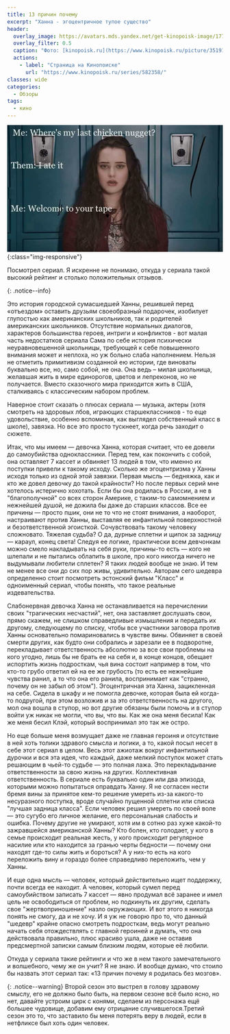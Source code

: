 ```yaml
---
title: 13 причин почему
excerpt: "Ханна - эгоцентричное тупое существо"
header:
  overlay_image: https://avatars.mds.yandex.net/get-kinopoisk-image/1773646/d1dad4a9-6748-40e0-8a43-05b2295b545b/orig
  overlay_filter: 0.5
  caption: "Фото: [kinopoisk.ru](https://www.kinopoisk.ru/picture/3519135/)"
  actions:
    - label: "Страница на Кинопоиске"
      url: "https://www.kinopoisk.ru/series/582358/"
classes: wide
categories:
  - Обзоры
tags:
  - кино
---
```


![Pens](https://github.com/dgorpinchuk/blog/raw/master/assets/images/13reasonswhy.jpg){:class="img-responsive"}

Посмотрел сериал. Я искренне не понимаю, откуда у сериала такой высокий рейтинг и столько положительных отзывов.

{: .notice--info}

Это история городской сумасшедшей Ханны, решившей перед «отъездом» оставить друзьям своеобразный подарочек, изобилует глупостью как американских школьников, так и родителей американских школьников. Отсутствие нормальных диалогов, характеров большинства героев, интриги и конфликтов - вот малая часть недостатков сериала Сама по себе история психически неуравновешенной школьницы, требующей к себе повышенного внимания может и неплоха, но уж больно слаба наполнением. Нельзя не отметить примитивизм созданной ею истории, где виноваты буквально все, но, само собой, не она. Она ведь – милая школьница, желавшая жить в мире единорогов, цветов и лепреконов, но не получается. Вместо сказочного мира приходится жить в США, сталкиваясь с классическим набором проблем.

Наверное стоит сказать о плюсах сериала — музыка, актеры (хотя смотреть на здоровых лбов, играющих старшеклассников - то еще удовольствие, особенно вспоминая, как выглядел собственный класс в школе), завязка. Но все это просто тускнеет, когда речь заходит о сюжете.

Итак, что мы имеем — девочка Ханна, которая считает, что ее довели до самоубийства одноклассники. Перед тем, как покончить с собой, она оставляет 7 кассет и обвиняет 13 людей в том, что именно их поступки привели к такому исходу. Сколько же эгоцентризма у Ханны исходя только из одной этой завязки. Первая мысль — бедняжка, как и кто же довел девочку до такой крайности? Но после первых серий мне хотелось истерично хохотать. Если бы она родилась в России, а не в "благополучной" со всех сторон Америке, с таким-то самомнением и нежнейшей душой, не дожила бы даже до старших классов. Все ее причины — просто пшик, они не то что не стоят внимания, а наоборот, настраивают против Ханны, выставляя ее инфантильной поверхностной и безответственной эгоисткой. Сочувствовать такому человеку сложновато. Тяжелая судьба? О да, дурные сплетни и щипок за задницу — караул, конец света! Следуя ее логике, практически всем девчонкам можно смело накладывать на себя руки, причины-то есть — кого не шлепали и не пытались облапить в школе, про кого никогда ничего не выдумывали любители сплетен? Я таких людей вообще не знаю. И тем не менее все они до сих пор живы, удивительно. Авторам сего шедевра определенно стоит посмотреть эстонский фильм "Класс" и одноименный сериал, чтобы понять, что такое реальные издевательства.

Слабонервная девочка Ханна не останавливается на перечислении своих "трагических несчастий", нет, она заставляет дослушать свои, прямо скажем, не слишком справедливые измышления и передать их другому, следующему по списку, чтобы все участники заговора против Ханны основательно помариновались в чувстве вины. Обвиняет в своей смерти других, как будто они собрались и зарезали ее в подворотне, перекладывает ответственность абсолютно за все свои проблемы на кого угодно, лишь бы не брать ее на себя и, в конце концов, обещает испортить жизнь подросткам, чья вина состоит например в том, что кто-то грубо ответил ей на ее же грубость (то есть ее нежнейшие чувства ранил, а то что она его ранила, воспринимает как "странно, почему он не забыл об этом"). Эгоцентричная эта Ханна, зацикленная на себе. Сидела в шкафу и не помогла девочке, которая была ей когда-то подругой, при этом возложив и за это ответственность на другого, мол она вошла в ступор, но вот другие обязаны были помочь и в ступор войти уж никак не могли, что вы, что вы. Как же она меня бесила! Как же меня бесил Клэй, который воспринимал это так же остро.

Но еще больше меня возмущает даже не главная героиня и отсутствие в ней хоть толики здравого смысла и логики, а то, какой посыл несет в себе этот сериал в целом. Весь этот ажиотаж вокруг инфантильной дурочки и вся эта идея, что каждый, даже мелкий поступок может стать решающим в чьей-то судьбе — это полная лажа. Это перекладывание ответственности за свою жизнь на других. Коллективная ответственность. В сериале есть буквально один или два эпизода, которыми можно попытаться оправдать Ханну. Я не согласен нести бремя вины за принятое кем-то решение умереть из-за какого-то несуразного поступка, вроде случайно пущенной сплетни или списка "лучшая задница класса". Если человек решил умереть по своей воле — это сугубо его личное желание, его персональная слабость и ошибка. Почему другие не умирают, хотя им в сотню раз хуже какой-то зажравшейся американской Ханны? Кто болен, кто голодает, у кого в семье происходит реальная жесть, у кого происходит регулярное насилие или кто находится за гранью черты бедности — почему они находят где-то силы жить и бороться? А у них-то есть на кого переложить вину и гораздо более справедливо переложить, чем у Ханны.

И еще одна мысль — человек, который действительно ищет поддержку, почти всегда ее находит. А человек, который сумел перед самоубийством записать 7 кассет — явно продумал всё заранее и имел цель не освободиться от проблем, но подкинуть их другим, сделать свое "жертвоприношение" назло окружающих. И вот этого я никогда понять не смогу, да и не хочу. И я уж не говорю про то, что данный "шедевр" крайне опасно смотреть подросткам, ведь могут реально начать себя отождествлять с главной героиней и думать, что она действовала правильно, плюс красиво ушла, даже не оставив предсмертной записки самым близким людям, которые её любили.

Откуда у сериала такие рейтинги и что же в нем такого замечательного и волшебного, чему же он учит? Я не знаю. И вообще думаю, что стоило бы назвать этот сериал так: «13 причин почему я родилась без мозгов».

{: .notice--warning}
Второй сезон это выстрел в голову здравому смыслу, его не должно было быть, на первом сезоне всё было ясно, но нет, давайте устроим цирк с конями, сделаем из персонажа ещё большее чудовище, добавим ему отрицание случившегося.Третий сезон это то, что заставило бы меня потерять веру в людей, если в нетфликсе был хоть один человек.